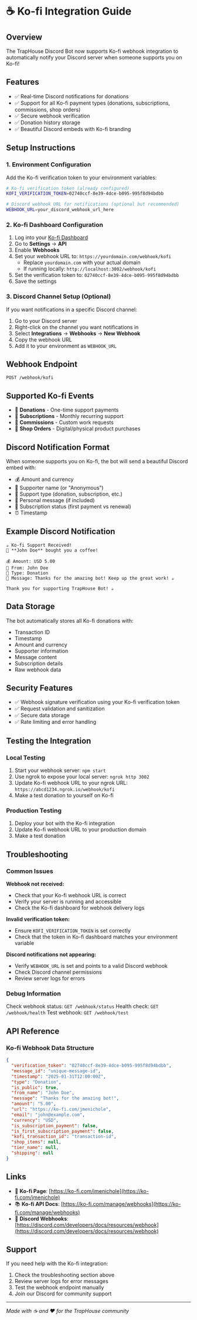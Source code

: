 # ☕ Ko-fi Integration Guide

## Overview
The TrapHouse Discord Bot now supports Ko-fi webhook integration to automatically notify your Discord server when someone supports you on Ko-fi!

## Features
- ✅ Real-time Discord notifications for donations
- ✅ Support for all Ko-fi payment types (donations, subscriptions, commissions, shop orders)
- ✅ Secure webhook verification
- ✅ Donation history storage
- ✅ Beautiful Discord embeds with Ko-fi branding

## Setup Instructions

### 1. Environment Configuration
Add the Ko-fi verification token to your environment variables:

```bash
# Ko-fi verification token (already configured)
KOFI_VERIFICATION_TOKEN=02740ccf-8e39-4dce-b095-995f8d94bdbb

# Discord webhook URL for notifications (optional but recommended)
WEBHOOK_URL=your_discord_webhook_url_here
```

### 2. Ko-fi Dashboard Configuration
1. Log into your [Ko-fi Dashboard](https://ko-fi.com/manage)
2. Go to **Settings** → **API**
3. Enable **Webhooks**
4. Set your webhook URL to: `https://yourdomain.com/webhook/kofi`
   - Replace `yourdomain.com` with your actual domain
   - If running locally: `http://localhost:3002/webhook/kofi`
5. Set the verification token to: `02740ccf-8e39-4dce-b095-995f8d94bdbb`
6. Save the settings

### 3. Discord Channel Setup (Optional)
If you want notifications in a specific Discord channel:
1. Go to your Discord server
2. Right-click on the channel you want notifications in
3. Select **Integrations** → **Webhooks** → **New Webhook**
4. Copy the webhook URL
5. Add it to your environment as `WEBHOOK_URL`

## Webhook Endpoint
```
POST /webhook/kofi
```

## Supported Ko-fi Events
- 🎁 **Donations** - One-time support payments
- 🔄 **Subscriptions** - Monthly recurring support
- 🎨 **Commissions** - Custom work requests
- 🛒 **Shop Orders** - Digital/physical product purchases

## Discord Notification Format
When someone supports you on Ko-fi, the bot will send a beautiful Discord embed with:
- 💰 Amount and currency
- 👤 Supporter name (or "Anonymous")
- 📝 Support type (donation, subscription, etc.)
- 💬 Personal message (if included)
- 🔄 Subscription status (first payment vs renewal)
- ⏰ Timestamp

## Example Discord Notification
```
☕ Ko-fi Support Received!
🎉 **John Doe** bought you a coffee!

💰 Amount: USD 5.00
👤 From: John Doe
📝 Type: Donation
💬 Message: Thanks for the amazing bot! Keep up the great work! ☕

Thank you for supporting TrapHouse Bot! ☕
```

## Data Storage
The bot automatically stores all Ko-fi donations with:
- Transaction ID
- Timestamp
- Amount and currency
- Supporter information
- Message content
- Subscription details
- Raw webhook data

## Security Features
- ✅ Webhook signature verification using your Ko-fi verification token
- ✅ Request validation and sanitization
- ✅ Secure data storage
- ✅ Rate limiting and error handling

## Testing the Integration

### Local Testing
1. Start your webhook server: `npm start`
2. Use ngrok to expose your local server: `ngrok http 3002`
3. Update Ko-fi webhook URL to your ngrok URL: `https://abcd1234.ngrok.io/webhook/kofi`
4. Make a test donation to yourself on Ko-fi

### Production Testing
1. Deploy your bot with the Ko-fi integration
2. Update Ko-fi webhook URL to your production domain
3. Make a test donation

## Troubleshooting

### Common Issues

**Webhook not received:**
- Check that your Ko-fi webhook URL is correct
- Verify your server is running and accessible
- Check the Ko-fi dashboard for webhook delivery logs

**Invalid verification token:**
- Ensure `KOFI_VERIFICATION_TOKEN` is set correctly
- Check that the token in Ko-fi dashboard matches your environment variable

**Discord notifications not appearing:**
- Verify `WEBHOOK_URL` is set and points to a valid Discord webhook
- Check Discord channel permissions
- Review server logs for errors

### Debug Information
Check webhook status: `GET /webhook/status`
Health check: `GET /webhook/health`
Test webhook: `GET /webhook/test`

## API Reference

### Ko-fi Webhook Data Structure
```json
{
  "verification_token": "02740ccf-8e39-4dce-b095-995f8d94bdbb",
  "message_id": "unique-message-id",
  "timestamp": "2025-01-31T12:00:00Z",
  "type": "Donation",
  "is_public": true,
  "from_name": "John Doe",
  "message": "Thanks for the amazing bot!",
  "amount": "5.00",
  "url": "https://ko-fi.com/jmenichole",
  "email": "john@example.com",
  "currency": "USD",
  "is_subscription_payment": false,
  "is_first_subscription_payment": false,
  "kofi_transaction_id": "transaction-id",
  "shop_items": null,
  "tier_name": null,
  "shipping": null
}
```

## Links
- 🔗 **Ko-fi Page**: [https://ko-fi.com/jmenichole](https://ko-fi.com/jmenichole)
- 📚 **Ko-fi API Docs**: [https://ko-fi.com/manage/webhooks](https://ko-fi.com/manage/webhooks)
- 🤖 **Discord Webhooks**: [https://discord.com/developers/docs/resources/webhook](https://discord.com/developers/docs/resources/webhook)

## Support
If you need help with the Ko-fi integration:
1. Check the troubleshooting section above
2. Review server logs for error messages
3. Test the webhook endpoint manually
4. Join our Discord for community support

---
*Made with ☕ and ❤️ for the TrapHouse community*
